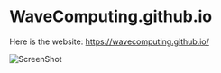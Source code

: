# WaveComputing.github.io
Here is the website: https://wavecomputing.github.io/

![ScreenShot](https://github.com/WaveComputing/WaveComputing.github.io/blob/master/images/teaser.png)



